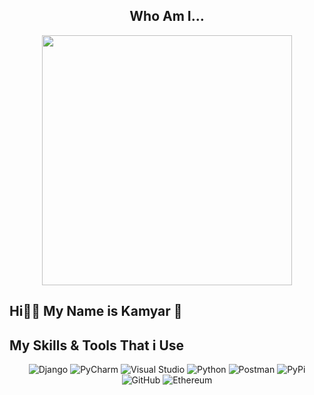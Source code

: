 <center>
  
## Who Am I...
<img align = "center"  src = "https://github.com/user-attachments/assets/508dbf42-1592-42c2-b279-7bcbfc5704ad" height="400" width="400">

<h2 align = "left"> Hi✌🏼 My Name is Kamyar 💫 </h2>
<p></p>

<h2 align = "left"> My Skills & Tools That i Use </h2>
  
![Django](https://img.shields.io/badge/django-%23092E20.svg?style=for-the-badge&logo=django&logoColor=white)  ![PyCharm](https://img.shields.io/badge/pycharm-143?style=for-the-badge&logo=pycharm&logoColor=black&color=black&labelColor=green)  ![Visual Studio](https://img.shields.io/badge/Visual%20Studio-5C2D91.svg?style=for-the-badge&logo=visual-studio&logoColor=white) ![Python](https://img.shields.io/badge/python-3670A0?style=for-the-badge&logo=python&logoColor=ffdd54) ![Postman](https://img.shields.io/badge/Postman-FF6C37?style=for-the-badge&logo=postman&logoColor=white) ![PyPi](https://img.shields.io/badge/pypi-%23ececec.svg?style=for-the-badge&logo=pypi&logoColor=1f73b7) ![GitHub](https://img.shields.io/badge/github-%23121011.svg?style=for-the-badge&logo=github&logoColor=white) ![Ethereum](https://img.shields.io/badge/Ethereum-3C3C3D?style=for-the-badge&logo=Ethereum&logoColor=white)

</center>
